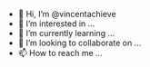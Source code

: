 - 👋 Hi, I’m @vincentachieve
- 👀 I’m interested in ...
- 🌱 I’m currently learning ...
- 💞️ I’m looking to collaborate on ...
- 📫 How to reach me ...

<!---
vincentachieve/vincentachieve is a ✨ special ✨ repository because its `README.md` (this file) appears on your GitHub profile.
You can click the Preview link to take a look at your changes.
--->
